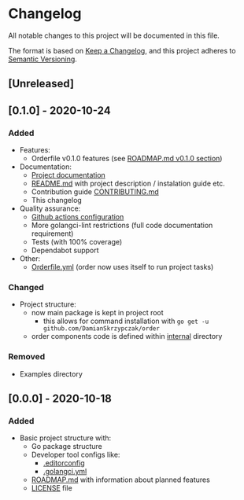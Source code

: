 # Changelog
All notable changes to this project will be documented in this file.

The format is based on [Keep a Changelog](https://keepachangelog.com/en/1.0.0/),
and this project adheres to [Semantic Versioning](https://semver.org/spec/v2.0.0.html).

## [Unreleased]

## [0.1.0] - 2020-10-24

### Added
- Features:
    - Orderfile v0.1.0 features (see [ROADMAP.md v0.1.0 section](ROADMAP.md#v010---groundwork))
- Documentation:
    - [Project documentation](https://damianskrzypczak.github.io/order)
    - [README.md](README.md) with project description / instalation guide etc.
    - Contribution guide [CONTRIBUTING.md](CONTRIBUTING.md)
    - This changelog
- Quality assurance:
    - [Github actions configuration](https://github.com/DamianSkrzypczak/shift/actions)
    - More golangci-lint restrictions (full code documentation requirement)
    - Tests (with 100% coverage)
    - Dependabot support
- Other:
    - [Orderfile.yml](Orderfile.yml) (order now uses itself to run project tasks)

### Changed
- Project structure:
    - now main package is kept in project root
        - this allows for command installation with `go get -u github.com/DamianSkrzypczak/order`
    - order components code is defined within [internal](internal) directory

### Removed
- Examples directory

## [0.0.0] - 2020-10-18
### Added
- Basic project structure with:
    - Go package structure
    - Developer tool configs like:
        - [.editorconfig](.editorconfig)
        - [.golangci.yml](.golangci.yml)
    - [ROADMAP.md](ROADMAP.md#v010---groundwork) with information about planned features
    - [LICENSE](LICENSE) file